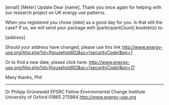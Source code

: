 [email]
[Meter] Update
Dear [name],
Thank you once again for helping with our research project on UK energy use patterns.

When you registered you chose [date] as a good day for you. Is that still the case?
If so, we will send your package with [participantCount] booklet(s) to:

[address]

Should your address have changed, please use this link
http://www.energy-use.org/hhq.php?id=[householdID]&sc=[securityCode]&pn=1

Or to find a new date, please click here:
http://www.energy-use.org/hhq.php?id=[householdID]&sc=[securityCode]&pn=17

Many thanks,
Phil


--------------------
Dr Philipp Grünewald
EPSRC Fellow
Environmental Change Institute
University of Oxford
01865 275864
http://www.energy-use.org
